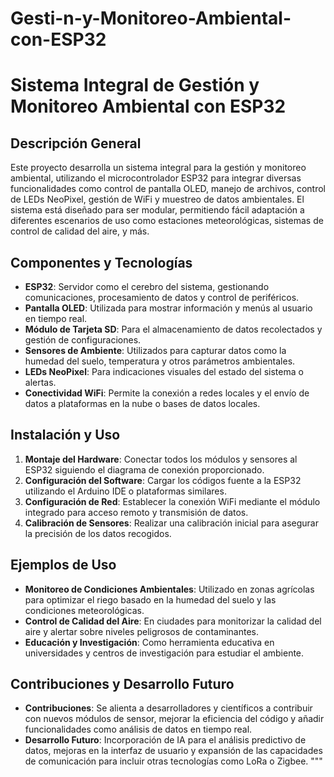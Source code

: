 # Gesti-n-y-Monitoreo-Ambiental-con-ESP32
# Sistema Integral de Gestión y Monitoreo Ambiental con ESP32

## Descripción General
Este proyecto desarrolla un sistema integral para la gestión y monitoreo ambiental, utilizando el microcontrolador ESP32 para integrar diversas funcionalidades como control de pantalla OLED, manejo de archivos, control de LEDs NeoPixel, gestión de WiFi y muestreo de datos ambientales. El sistema está diseñado para ser modular, permitiendo fácil adaptación a diferentes escenarios de uso como estaciones meteorológicas, sistemas de control de calidad del aire, y más.

## Componentes y Tecnologías
- **ESP32**: Servidor como el cerebro del sistema, gestionando comunicaciones, procesamiento de datos y control de periféricos.
- **Pantalla OLED**: Utilizada para mostrar información y menús al usuario en tiempo real.
- **Módulo de Tarjeta SD**: Para el almacenamiento de datos recolectados y gestión de configuraciones.
- **Sensores de Ambiente**: Utilizados para capturar datos como la humedad del suelo, temperatura y otros parámetros ambientales.
- **LEDs NeoPixel**: Para indicaciones visuales del estado del sistema o alertas.
- **Conectividad WiFi**: Permite la conexión a redes locales y el envío de datos a plataformas en la nube o bases de datos locales.

## Instalación y Uso
1. **Montaje del Hardware**: Conectar todos los módulos y sensores al ESP32 siguiendo el diagrama de conexión proporcionado.
2. **Configuración del Software**: Cargar los códigos fuente a la ESP32 utilizando el Arduino IDE o plataformas similares.
3. **Configuración de Red**: Establecer la conexión WiFi mediante el módulo integrado para acceso remoto y transmisión de datos.
4. **Calibración de Sensores**: Realizar una calibración inicial para asegurar la precisión de los datos recogidos.

## Ejemplos de Uso
- **Monitoreo de Condiciones Ambientales**: Utilizado en zonas agrícolas para optimizar el riego basado en la humedad del suelo y las condiciones meteorológicas.
- **Control de Calidad del Aire**: En ciudades para monitorizar la calidad del aire y alertar sobre niveles peligrosos de contaminantes.
- **Educación y Investigación**: Como herramienta educativa en universidades y centros de investigación para estudiar el ambiente.

## Contribuciones y Desarrollo Futuro
- **Contribuciones**: Se alienta a desarrolladores y científicos a contribuir con nuevos módulos de sensor, mejorar la eficiencia del código y añadir funcionalidades como análisis de datos en tiempo real.
- **Desarrollo Futuro**: Incorporación de IA para el análisis predictivo de datos, mejoras en la interfaz de usuario y expansión de las capacidades de comunicación para incluir otras tecnologías como LoRa o Zigbee.
"""
